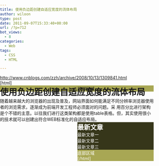 ```yaml
---
title: 使用负边距创建自适应宽度的流体布局
author: wiloon
type: post
date: 2011-09-07T15:33:40+00:00
url: /?p=712
bot_views:
  - 8
categories:
  - Web
tags:
  - CSS
  - HTML

---
```

http://www.cnblogs.com/zzh/archive/2008/10/13/1309841.html

[html]
  
<!DOCTYPE html>
  
<html>
  
<head>
  
<title>CTS</title>
  
<style type="text/css">
  
body,p,h1,h2,ul {
  
margin:0;padding:0;
  
}
  
#header {
  
background-color: #A8A754;
  
}
  
#footer {
  
background-color: #A8A754;
  
clear: both;
  
}
  
#mainer {
  
width: 100%;
  
margin-right: -250px;
  
float: left;
  
}
  
#sideBar {
  
float: right;
  
width: 250px;
  
color: #FFF;
  
background-color: #36361A;
  
}
  
#main {
  
margin-right: 250px;
  
background-color: #616030;
  
}
  
</style>
  
</head>
  
<body>
  
<div id="header">顶部区域
  
<div id="mainer">
  
<h1>使用负边距创建自适应宽度的流体布局</h1>
  
随着越来越大的浏览器的出现及普及，网站界面如何能满足不同分辨率浏览器使用者的浏览需求，逐渐成为前端开发工程师必须面对的问题。采 用百分比进行架构是个不错的主意。以往我们进行这类架构都是使用table表格。但，其实使用很小的技术就可以创建出符合WEB标准化的自适应布局。 
  
  
<div id="sideBar">
  
<h2>最新文章</h2>
  
<ul>
  
<li>最新文章一</li>
  
<li>最新文章二</li>
  
<li>最新文章三</li>
  
</ul>
  
  
<div id="footer">底部区域
  
</body>
  
</html>

[/html]